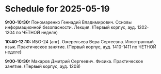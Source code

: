 # Schedule for 2025-05-19

**9:00-10:30:** Пономаренко Геннадий Владимирович. Основы информационной безопасности. Лекция. (Первый корпус, ауд. 1202-1204 по ЧЕТНОЙ неделе)

**10:40-12:10:** ИБО-24 (анг). Ожерельева Вера Сергеевна. Иностранный язык. Практическое занятие. (Первый корпус, ауд. 1410-1411 по ЧЕТНОЙ неделе)

**9:00-10:30:** Макаров Дмитрий Сергеевич. Физика. Практическое занятие. (Первый корпус, ауд. 1208)

